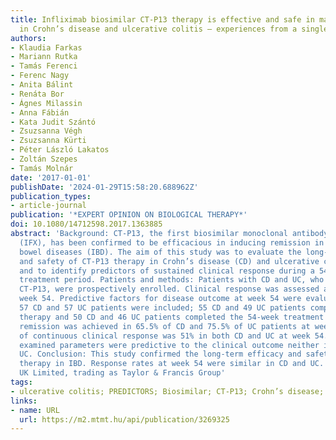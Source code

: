 ```yaml
---
title: Infliximab biosimilar CT-P13 therapy is effective and safe in maintaining remission
  in Crohn’s disease and ulcerative colitis – experiences from a single center
authors:
- Klaudia Farkas
- Mariann Rutka
- Tamás Ferenci
- Ferenc Nagy
- Anita Bálint
- Renáta Bor
- Ágnes Milassin
- Anna Fábián
- Kata Judit Szántó
- Zsuzsanna Végh
- Zsuzsanna Kürti
- Péter László Lakatos
- Zoltán Szepes
- Tamás Molnár
date: '2017-01-01'
publishDate: '2024-01-29T15:58:20.688962Z'
publication_types:
- article-journal
publication: '*EXPERT OPINION ON BIOLOGICAL THERAPY*'
doi: 10.1080/14712598.2017.1363885
abstract: 'Background: CT-P13, the first biosimilar monoclonal antibody to infliximab
  (IFX), has been confirmed to be efficacious in inducing remission in inflammatory
  bowel diseases (IBD). The aim of this study was to evaluate the long-term efficacy
  and safety of CT-P13 therapy in Crohn’s disease (CD) and ulcerative colitis (UC),
  and to identify predictors of sustained clinical response during a 54-week CT-P13
  treatment period. Patients and methods: Patients with CD and UC, who were administered
  CT-P13, were prospectively enrolled. Clinical response was assessed at week 14 and
  week 54. Predictive factors for disease outcome at week 54 were evaluated. Results:
  57 CD and 57 UC patients were included; 55 CD and 49 UC patients completed the induction
  therapy and 50 CD and 46 UC patients completed the 54-week treatment period. Clinical
  remission was achieved in 65.5% of CD and 75.5% of UC patients at week 14. Rate
  of continuous clinical response was 51% in both CD and UC at week 54. None of the
  examined parameters were predictive to the clinical outcome neither in CD, nor in
  UC. Conclusion: This study confirmed the long-term efficacy and safety of CT-P13
  therapy in IBD. Response rates at week 54 were similar in CD and UC. © 2017 Informa
  UK Limited, trading as Taylor & Francis Group'
tags:
- ulcerative colitis; PREDICTORS; Biosimilar; CT-P13; Crohn’s disease; Long-term efficacy
links:
- name: URL
  url: https://m2.mtmt.hu/api/publication/3269325
---
```

